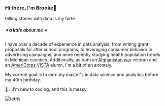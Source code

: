 ### Hi there, I'm Brooke👋
telling stories with data is my forte


##### :star: a little about me :star: 
I have over a decade of experience in data analysis,  from writing grant proposals for after school programs, to leveraging consumer behavior in advertising campaigns, and more recently studying health population trends in Michigan counties. Additionally, as both an [Afghanistan war](https://user-images.githubusercontent.com/99227900/178118903-d03b9aae-a486-4575-be2a-a4c9f819ca0e.png) veteran and an [AmeriCorps VISTA](https://americorps.gov/serve/fit-finder/americorps-vista) alumn, I'm a bit of an anomaly. 

My current goal is to earn my master's in data science and analytics before my 40th birthday. 

:see_no_evil: ...I’m new to coding, and this is messy. 

![tetris](https://www.nicepng.com/png/full/140-1400683_geometry.png)
